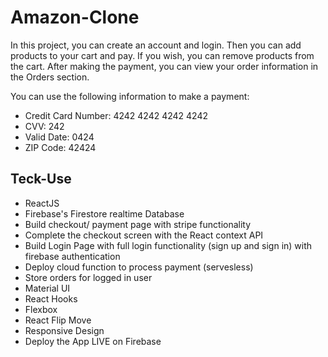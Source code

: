 # Amazon-Clone

In this project, you can create an account and login. Then you can add products to your cart and pay. If you wish, you can remove products from the cart. After making the payment, you can view your order information in the Orders section.

You can use the following information to make a payment:
- Credit Card Number: 4242 4242 4242 4242
- CVV: 242
- Valid Date: 0424
- ZIP Code: 42424

## Teck-Use

- ReactJS
- Firebase's Firestore realtime Database
- Build checkout/ payment page with stripe functionality
- Complete the checkout screen with the React context API
- Build Login Page with full login functionality (sign up and sign in) with firebase authentication
- Deploy cloud function to process payment (servesless)
- Store orders for logged in user
- Material UI
- React Hooks
- Flexbox
- React Flip Move
- Responsive Design
- Deploy the App LIVE on Firebase


